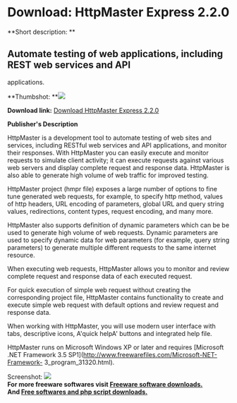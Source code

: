 # Download: HttpMaster Express 2.2.0

**Short description: **

## Automate testing of web applications, including REST web services and API
applications.

  
**Thumbshot: **![](http://www.freewarefiles.com/screenshot/httpmaster21_md.jpg)   
  
**Download link:** [Download HttpMaster Express 2.2.0](http://freesoftwares.boysofts.com/HttpMaster_program_86897.html)  
  

**Publisher's Description**  
  

HttpMaster is a development tool to automate testing of web sites and
services, including RESTful web services and API applications, and monitor
their responses. With HttpMaster you can easily execute and monitor requests
to simulate client activity; it can execute requests against various web
servers and display complete request and response data. HttpMaster is also
able to generate high volume of web traffic for improved testing.  
  
HttpMaster project (hmpr file) exposes a large number of options to fine tune
generated web requests, for example, to specify http method, values of http
headers, URL encoding of parameters, global URL and query string values,
redirections, content types, request encoding, and many more.  
  
HttpMaster also supports definition of dynamic parameters which can be be used
to generate high volume of web requests. Dynamic parameters are used to
specify dynamic data for web parameters (for example, query string parameters)
to generate multiple different requests to the same internet resource.  
  
When executing web requests, HttpMaster allows you to monitor and review
complete request and response data of each executed request.  
  
For quick execution of simple web request without creating the corresponding
project file, HttpMaster contains functionality to create and execute simple
web request with default options and review request and response data.  
  
When working with HttpMaster, you will use modern user interface with tabs,
descriptive icons, A'quick helpA' buttons and integrated help file.  
  
HttpMaster runs on Microsoft Windows XP or later and requires [Microsoft .NET
Framework 3.5 SP1](http://www.freewarefiles.com/Microsoft-NET-Framework-
3_program_31320.html).

  
  
Screenshot: ![](http://www.freewarefiles.com/screenshot/httpmaster21.jpg)  
**For more freeware softwares visit [Freeware software downloads.](http://freesoftwares.boysofts.com/)**   
**And [Free softwares and php script downloads.](http://www.boysofts.com/)**

